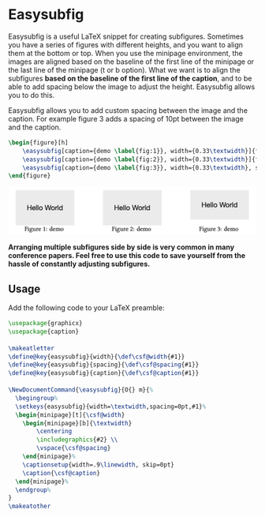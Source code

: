 # Easysubfig

Easysubfig is a useful LaTeX snippet for creating subfigures. Sometimes you have a series of figures with different heights, and you want to align them at the bottom or top. When you use the minipage environment, the images are aligned based on the baseline of the first line of the minipage or the last line of the minipage (t or b option). What we want is to align the subfigures **based on the baseline of the first line of the caption**, and to be able to add spacing below the image to adjust the height. Easysubfig allows you to do this.

Easysubfig allows you to add custom spacing between the image and the caption. For example figure 3 adds a spacing of 10pt between the image and the caption.

```tex
\begin{figure}[h]
    \easysubfig[caption={demo \label{fig:1}}, width={0.33\textwidth}]{figs/demo.pdf}%
    \easysubfig[caption={demo \label{fig:2}}, width={0.33\textwidth}]{figs/demo.pdf}%
    \easysubfig[caption={demo \label{fig:3}}, width={0.33\textwidth}, spacing=10pt]{figs/demo2.pdf}%
\end{figure}
```

![example](figs/example.png)

**Arranging multiple subfigures side by side is very common in many conference papers. Feel free to use this code to save yourself from the hassle of constantly adjusting subfigures.**

## Usage

Add the following code to your LaTeX preamble:

```tex
\usepackage{graphicx}
\usepackage{caption}

\makeatletter
\define@key{easysubfig}{width}{\def\csf@width{#1}}
\define@key{easysubfig}{spacing}{\def\csf@spacing{#1}}
\define@key{easysubfig}{caption}{\def\csf@caption{#1}}

\NewDocumentCommand{\easysubfig}{O{} m}{%
  \begingroup%
  \setkeys{easysubfig}{width=\textwidth,spacing=0pt,#1}%
  \begin{minipage}[t]{\csf@width}
    \begin{minipage}[b]{\textwidth}
        \centering
        \includegraphics{#2} \\
        \vspace{\csf@spacing}
    \end{minipage}%
    \captionsetup{width=.9\linewidth, skip=0pt}
    \caption{\csf@caption}
  \end{minipage}%
  \endgroup%
}
\makeatother
```
